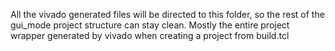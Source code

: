 All the vivado generated files will be directed to this folder, so the rest of the gui_mode project structure can stay clean.
Mostly the entire project wrapper generated by vivado when creating a project from build.tcl
